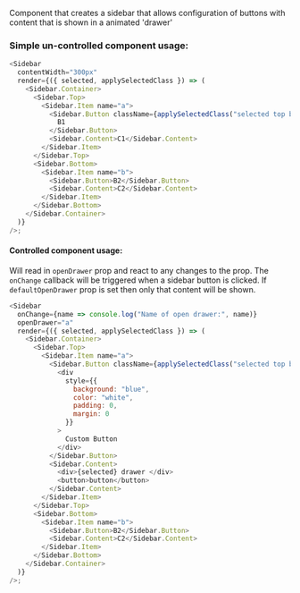 Component that creates a sidebar that allows configuration of buttons with
content that is shown in a animated 'drawer'

### Simple un-controlled component usage:

```javascript
<Sidebar
  contentWidth="300px"
  render={({ selected, applySelectedClass }) => (
    <Sidebar.Container>
      <Sidebar.Top>
        <Sidebar.Item name="a">
          <Sidebar.Button className={applySelectedClass("selected top bar")}>
            B1
          </Sidebar.Button>
          <Sidebar.Content>C1</Sidebar.Content>
        </Sidebar.Item>
      </Sidebar.Top>
      <Sidebar.Bottom>
        <Sidebar.Item name="b">
          <Sidebar.Button>B2</Sidebar.Button>
          <Sidebar.Content>C2</Sidebar.Content>
        </Sidebar.Item>
      </Sidebar.Bottom>
    </Sidebar.Container>
  )}
/>;
```

#### Controlled component usage:

Will read in `openDrawer` prop and react to any changes to the prop. The `onChange` callback will be triggered when a sidebar button is clicked. If `defaultOpenDrawer` prop is set then only that content will be shown.

```javascript
<Sidebar
  onChange={name => console.log("Name of open drawer:", name)}
  openDrawer="a"
  render={({ selected, applySelectedClass }) => (
    <Sidebar.Container>
      <Sidebar.Top>
        <Sidebar.Item name="a">
          <Sidebar.Button className={applySelectedClass("selected top bar")}>
            <div
              style={{
                background: "blue",
                color: "white",
                padding: 0,
                margin: 0
              }}
            >
              Custom Button
            </div>
          </Sidebar.Button>
          <Sidebar.Content>
            <div>{selected} drawer </div>
            <button>button</button>
          </Sidebar.Content>
        </Sidebar.Item>
      </Sidebar.Top>
      <Sidebar.Bottom>
        <Sidebar.Item name="b">
          <Sidebar.Button>B2</Sidebar.Button>
          <Sidebar.Content>C2</Sidebar.Content>
        </Sidebar.Item>
      </Sidebar.Bottom>
    </Sidebar.Container>
  )}
/>;

```